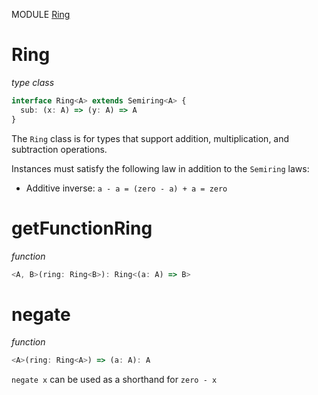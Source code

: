MODULE [Ring](https://github.com/gcanti/fp-ts/blob/master/src/Ring.ts)
# Ring
*type class*
```ts
interface Ring<A> extends Semiring<A> {
  sub: (x: A) => (y: A) => A
}
```
The `Ring` class is for types that support addition, multiplication,
and subtraction operations.

Instances must satisfy the following law in addition to the `Semiring`
laws:

- Additive inverse: `a - a = (zero - a) + a = zero`
# getFunctionRing
*function*
```ts
<A, B>(ring: Ring<B>): Ring<(a: A) => B>
```

# negate
*function*
```ts
<A>(ring: Ring<A>) => (a: A): A
```
`negate x` can be used as a shorthand for `zero - x`